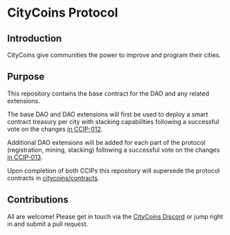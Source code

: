 # CityCoins Protocol

## Introduction

CityCoins give communities the power to improve and program their cities.

## Purpose

This repository contains the base contract for the DAO and any related extensions.

The base DAO and DAO extensions will first be used to deploy a smart contract treasury per city with stacking capabilities following a successful vote on the changes [in CCIP-012](https://github.com/citycoins/governance/blob/main/ccips/ccip-012/ccip-012-stabilize-emissions-and-treasuries.md).

Additional DAO extensions will be added for each part of the protocol (registration, mining, stacking) following a successful vote on the changes [in CCIP-013](https://github.com/citycoins/governance/blob/main/ccips/ccip-013/ccip-013-stabilize-protocol-and-simplify-contracts.md).

Upon completion of both CCIPs this repository will supersede the protocol contracts in [citycoins/contracts](https://github.com/citycoins/contracts).

## Contributions

All are welcome! Please get in touch via the [CityCoins Discord](https://chat.citycoins.co) or jump right in and submit a pull request.
